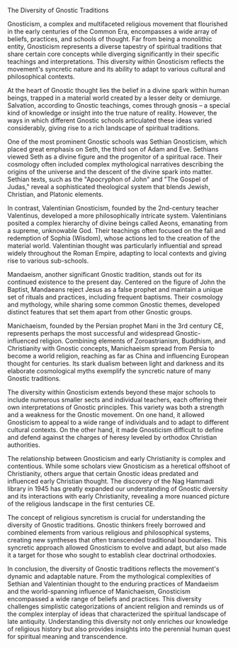 The Diversity of Gnostic Traditions

Gnosticism, a complex and multifaceted religious movement that flourished in the early centuries of the Common Era, encompasses a wide array of beliefs, practices, and schools of thought. Far from being a monolithic entity, Gnosticism represents a diverse tapestry of spiritual traditions that share certain core concepts while diverging significantly in their specific teachings and interpretations. This diversity within Gnosticism reflects the movement's syncretic nature and its ability to adapt to various cultural and philosophical contexts.

At the heart of Gnostic thought lies the belief in a divine spark within human beings, trapped in a material world created by a lesser deity or demiurge. Salvation, according to Gnostic teachings, comes through gnosis – a special kind of knowledge or insight into the true nature of reality. However, the ways in which different Gnostic schools articulated these ideas varied considerably, giving rise to a rich landscape of spiritual traditions.

One of the most prominent Gnostic schools was Sethian Gnosticism, which placed great emphasis on Seth, the third son of Adam and Eve. Sethians viewed Seth as a divine figure and the progenitor of a spiritual race. Their cosmology often included complex mythological narratives describing the origins of the universe and the descent of the divine spark into matter. Sethian texts, such as the "Apocryphon of John" and "The Gospel of Judas," reveal a sophisticated theological system that blends Jewish, Christian, and Platonic elements.

In contrast, Valentinian Gnosticism, founded by the 2nd-century teacher Valentinus, developed a more philosophically intricate system. Valentinians posited a complex hierarchy of divine beings called Aeons, emanating from a supreme, unknowable God. Their teachings often focused on the fall and redemption of Sophia (Wisdom), whose actions led to the creation of the material world. Valentinian thought was particularly influential and spread widely throughout the Roman Empire, adapting to local contexts and giving rise to various sub-schools.

Mandaeism, another significant Gnostic tradition, stands out for its continued existence to the present day. Centered on the figure of John the Baptist, Mandaeans reject Jesus as a false prophet and maintain a unique set of rituals and practices, including frequent baptisms. Their cosmology and mythology, while sharing some common Gnostic themes, developed distinct features that set them apart from other Gnostic groups.

Manichaeism, founded by the Persian prophet Mani in the 3rd century CE, represents perhaps the most successful and widespread Gnostic-influenced religion. Combining elements of Zoroastrianism, Buddhism, and Christianity with Gnostic concepts, Manichaeism spread from Persia to become a world religion, reaching as far as China and influencing European thought for centuries. Its stark dualism between light and darkness and its elaborate cosmological myths exemplify the syncretic nature of many Gnostic traditions.

The diversity within Gnosticism extends beyond these major schools to include numerous smaller sects and individual teachers, each offering their own interpretations of Gnostic principles. This variety was both a strength and a weakness for the Gnostic movement. On one hand, it allowed Gnosticism to appeal to a wide range of individuals and to adapt to different cultural contexts. On the other hand, it made Gnosticism difficult to define and defend against the charges of heresy leveled by orthodox Christian authorities.

The relationship between Gnosticism and early Christianity is complex and contentious. While some scholars view Gnosticism as a heretical offshoot of Christianity, others argue that certain Gnostic ideas predated and influenced early Christian thought. The discovery of the Nag Hammadi library in 1945 has greatly expanded our understanding of Gnostic diversity and its interactions with early Christianity, revealing a more nuanced picture of the religious landscape in the first centuries CE.

The concept of religious syncretism is crucial for understanding the diversity of Gnostic traditions. Gnostic thinkers freely borrowed and combined elements from various religious and philosophical systems, creating new syntheses that often transcended traditional boundaries. This syncretic approach allowed Gnosticism to evolve and adapt, but also made it a target for those who sought to establish clear doctrinal orthodoxies.

In conclusion, the diversity of Gnostic traditions reflects the movement's dynamic and adaptable nature. From the mythological complexities of Sethian and Valentinian thought to the enduring practices of Mandaeism and the world-spanning influence of Manichaeism, Gnosticism encompassed a wide range of beliefs and practices. This diversity challenges simplistic categorizations of ancient religion and reminds us of the complex interplay of ideas that characterized the spiritual landscape of late antiquity. Understanding this diversity not only enriches our knowledge of religious history but also provides insights into the perennial human quest for spiritual meaning and transcendence.